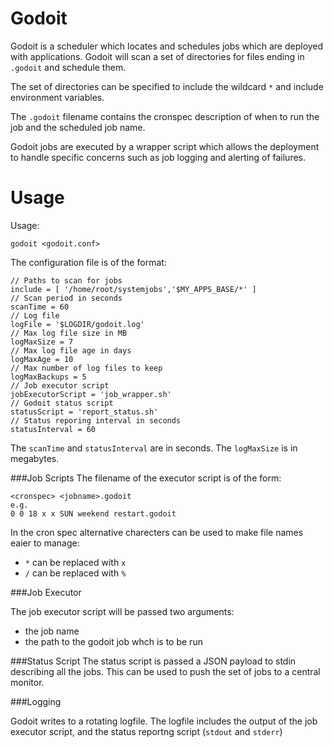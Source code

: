 Godoit
======

Godoit is a scheduler which locates and schedules jobs which are
deployed with applications. Godoit will scan a set of
directories for files ending in `.godoit` and schedule them.

The set of directories can be specified to include the wildcard `*` and
include environment variables.

The `.godoit` filename contains the cronspec description of when to run
the job and the scheduled job name.

Godoit jobs are executed by a wrapper script which allows the deployment
to handle specific concerns such as job logging and alerting of failures.

Usage
=============
Usage:

    godoit <godoit.conf>


The configuration file is of the format:

    // Paths to scan for jobs
    include = [ '/home/root/systemjobs','$MY_APPS_BASE/*' ]
    // Scan period in seconds
    scanTime = 60
    // Log file
    logFile = '$LOGDIR/godoit.log'
    // Max log file size in MB
    logMaxSize = 7
    // Max log file age in days
    logMaxAge = 10
    // Max number of log files to keep
    logMaxBackups = 5
    // Job executor script
    jobExecutorScript = 'job_wrapper.sh'
    // Godoit status script
    statusScript = 'report_status.sh'
    // Status reporing interval in seconds
    statusInterval = 60

The `scanTime` and `statusInterval` are in seconds. The `logMaxSize` is in megabytes.

###Job Scripts
The filename of the executor script is of the form:

    <cronspec> <jobname>.godoit
    e.g.
    0 0 18 x x SUN weekend restart.godoit

In the cron spec alternative charecters can be used to
make file names eaier to manage:
* `*` can be replaced with `x`
* `/` can be replaced with `%`

###Job Executor

The job executor script will be passed two arguments:
* the job name
* the path to the godoit job whch is to be run

###Status Script
The status script is passed a JSON payload to stdin describing all the jobs.
This can be used to push the set of jobs to a central monitor.

###Logging

Godoit writes to a rotating logfile. The logfile includes the output
of the job executor script, and the status reportng script (`stdout` and `stderr`)